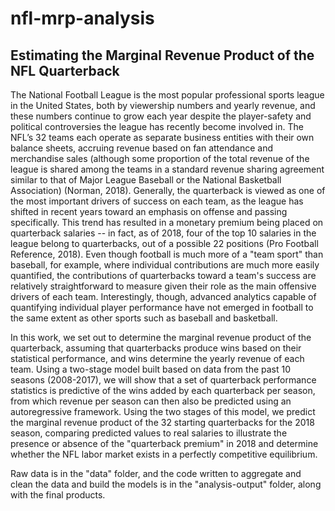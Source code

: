 # nfl-mrp-analysis
## Estimating the Marginal Revenue Product of the NFL Quarterback

The National Football League is the most popular professional sports league in the United States, both by viewership numbers and yearly revenue, and these numbers continue to grow each year despite the player-safety and political controversies the league has recently become involved in. The NFL’s 32 teams each operate as separate business entities with their own balance sheets, accruing revenue based on fan attendance and merchandise sales (although some proportion of the total revenue of the league is shared among the teams in a standard revenue sharing agreement similar to that of Major League Baseball or the National Basketball Association) (Norman, 2018). Generally, the quarterback is viewed as one of the most important drivers of success on each team, as the league has shifted in recent years toward an emphasis on offense and passing specifically. This trend has resulted in a monetary premium being placed on quarterback salaries -- in fact, as of 2018, four of the top 10 salaries in the league belong to quarterbacks, out of a possible 22 positions (Pro Football Reference, 2018). Even though football is much more of a "team sport" than baseball, for example, where individual contributions are much more easily quantified, the contributions of quarterbacks toward a team's success are relatively straightforward to measure given their role as the main offensive drivers of each team. Interestingly, though, advanced analytics capable of quantifying individual player performance have not emerged in football to the same extent as other sports such as baseball and basketball. 

In this work, we set out to determine the marginal revenue product of the quarterback, assuming that quarterbacks produce wins based on their statistical performance, and wins determine the yearly revenue of each team. Using a two-stage model built based on data from the past 10 seasons (2008-2017), we will show that a set of quarterback performance statistics is predictive of the wins added by each quarterback per season, from which revenue per season can then also be predicted using an autoregressive framework. Using the two stages of this model, we predict the marginal revenue product of the 32 starting quarterbacks for the 2018 season, comparing predicted values to real salaries to illustrate the presence or absence of the "quarterback premium" in 2018 and determine whether the NFL labor market exists in a perfectly competitive equilibrium.

Raw data is in the "data" folder, and the code written to aggregate and clean the data and build the models is in the "analysis-output" folder, along with the final products.
